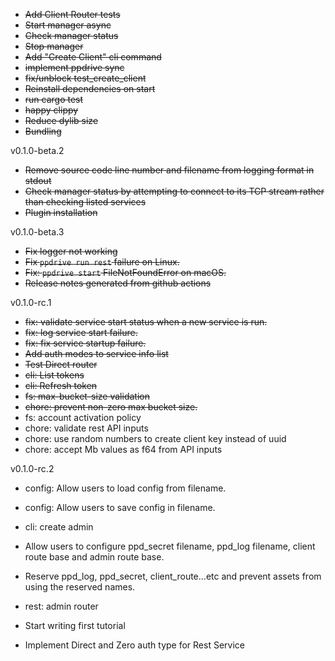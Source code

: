 - ~~Add Client Router tests~~
- ~~Start manager async~~
- ~~Check manager status~~
- ~~Stop manager~~
- ~~Add "Create Client" cli command~~
- ~~implement ppdrive sync~~
- ~~fix/unblock test_create_client~~
- ~~Reinstall dependencies on start~~
- ~~run cargo test~~
- ~~happy clippy~~
- ~~Reduce dylib size~~
- ~~Bundling~~

v0.1.0-beta.2
- ~~Remove source code line number and filename from logging format in stdout~~
- ~~Check manager status by attempting to connect to its TCP stream rather than checking listed services~~
- ~~Plugin installation~~

v0.1.0-beta.3
- ~~Fix logger not working~~
- ~~Fix `ppdrive run rest` failure on Linux.~~
- ~~Fix: `ppdrive start` FileNotFoundError on macOS.~~
- ~~Release notes generated from github actions~~

v0.1.0-rc.1
- ~~fix: validate service start status when a new service is run.~~
- ~~fix: log service start failure.~~
- ~~fix: fix service startup failure.~~
- ~~Add auth modes to service info list~~
- ~~Test Direct router~~
- ~~cli: List tokens~~
- ~~cli: Refresh token~~
- ~~fs: max-bucket-size validation~~
- ~~chore: prevent non-zero max bucket size.~~
- fs: account activation policy
- chore: validate rest API inputs
- chore: use random numbers to create client key instead of uuid
- chore: accept Mb values as f64 from API inputs


v0.1.0-rc.2
- config: Allow users to load config from filename.
- config: Allow users to save config in filename.
- cli: create admin
- Allow users to configure ppd_secret filename, ppd_log filename, client route base and admin route base.
- Reserve ppd_log, ppd_secret, client_route...etc and prevent assets from using the reserved names.
- rest: admin router 

- Start writing first tutorial
- Implement Direct and Zero auth type for Rest Service
